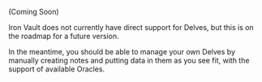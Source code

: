 (Coming Soon)

Iron Vault does not currently have direct support for Delves, but this is on the roadmap for a future version.

In the meantime, you should be able to manage your own Delves by manually creating notes and putting data in them as you see fit, with the support of available Oracles.